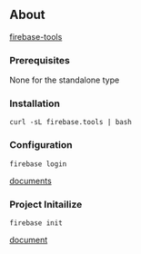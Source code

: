 ## About

[firebase-tools](https://github.com/firebase/firebase-tools)

### Prerequisites

None for the standalone type

### Installation

```
curl -sL firebase.tools | bash
```

### Configuration

```
firebase login
```

[documents](https://github.com/firebase/firebase-tools?tab=readme-ov-file#configuration-commands)

### Project Initailize

```
firebase init
```

[document](https://firebase.google.com/docs/cli#initialize_a_firebase_project)

